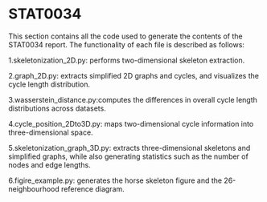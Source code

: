 # STAT0034
This section contains all the code used to generate the contents of the STAT0034 report. The functionality of each file is described as follows:

1.skeletonization_2D.py: performs two-dimensional skeleton extraction. 

2.graph_2D.py: extracts simplified 2D graphs and cycles, and visualizes the cycle length distribution.  

3.wasserstein_distance.py:computes the differences in overall cycle length distributions across datasets.  

4.cycle_position_2Dto3D.py: maps two-dimensional cycle information into three-dimensional space.  

5.skeletonization_graph_3D.py: extracts three-dimensional skeletons and simplified graphs, while also generating statistics such as the number of nodes and edge lengths.

6.figire_example.py: generates the horse skeleton figure and the 26-neighbourhood reference diagram.  
